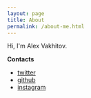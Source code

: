 ```yaml
---
layout: page
title: About
permalink: /about-me.html
---
```


Hi, I'm Alex Vakhitov.

**Contacts**

* [twitter](https://twitter.com/vahaah)
* [github](https://github.com/vahaah)
* [instagram](https://www.instagram.com/vahaah/)

